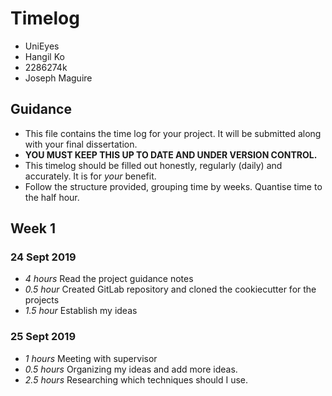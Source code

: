 # Timelog

* UniEyes
* Hangil Ko
* 2286274k
* Joseph Maguire

## Guidance

* This file contains the time log for your project. It will be submitted along with your final dissertation.
* **YOU MUST KEEP THIS UP TO DATE AND UNDER VERSION CONTROL.**
* This timelog should be filled out honestly, regularly (daily) and accurately. It is for *your* benefit.
* Follow the structure provided, grouping time by weeks.  Quantise time to the half hour.

## Week 1

### 24 Sept 2019

* *4 hours* Read the project guidance notes
* *0.5 hour* Created GitLab repository and cloned the cookiecutter for the projects
* *1.5 hour* Establish my ideas

### 25 Sept 2019
 
* *1 hours* Meeting with supervisor
* *0.5 hours* Organizing my ideas and add more ideas.
* *2.5 hours* Researching which techniques should I use.